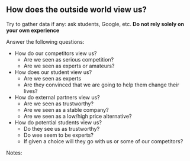 ## How does the outside world view us?
Try to gather data if any: ask students, Google, etc. 
**Do not rely solely on your own experience**

Answer the following questions:
- How do our competitors view us?
	- Are we seen as serious competition?
	- Are we seen as experts or amateurs?
- How does our student view us?
	- Are we seen as experts
	- Are they convinced that we are going to help them change their lives?
- How do external partners view us?
	- Are we seen as trustworthy?
	- Are we seen as a stable company?
	- Are we seen as a low/high price alternative?
- How do potential students view us?
	- Do they see us as trustworthy?
	- Do wee seem to be experts?
	- If given a choice will they go with us or some of our competitors?

Notes:
